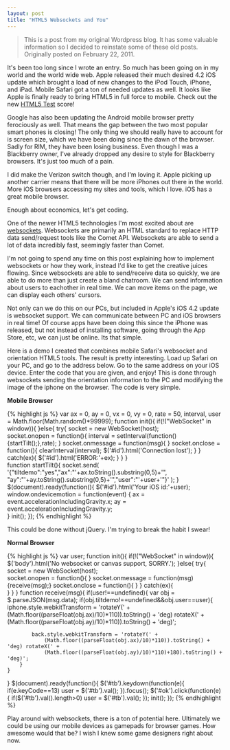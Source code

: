 ```yaml
---
layout: post
title: "HTML5 Websockets and You"
---
```


> This is a post from my original Wordpress blog. It has some valuable information so I decided to reinstate some of these old posts. Originally posted on February 22, 2011.

It's been too long since I wrote an entry. So much has been going on in my world and the world wide web. Apple released their much desired 4.2 iOS update which brought a load of new changes to the iPod Touch, iPhone, and iPad. Mobile Safari got a ton of needed updates as well. It looks like Apple is finally ready to bring HTML5 in full force to mobile. Check out the new <a href="http://html5test.com/" target="_blank">HTML5 Test</a> score!

Google has also been updating the Android mobile browser pretty ferociously as well. That means the gap between the two most popular smart phones is closing! The only thing we should really have to account for is screen size, which we have been doing since the dawn of the browser. Sadly for RIM, they have been losing business. Even though I was a Blackberry owner, I've already dropped any desire to style for Blackberry browsers. It's just too much of a pain.

I did make the Verizon switch though, and I'm loving it. Apple picking up another carrier means that there will be more iPhones out there in the world. More iOS browsers accessing my sites and tools, which I love. iOS has a great mobile browser.

Enough about economics, let's get coding.

One of the newer HTML5 technologies I'm most excited about are <a href="http://dev.w3.org/html5/websockets/" target="_blank">websockets</a>. Websockets are primarily an HTML standard to replace HTTP data send/request tools like the Comet API. Websockets are able to send a lot of data incredibly fast, seemingly faster than Comet.

I'm not going to spend any time on this post explaining how to implement websockets or how they work, instead I'd like to get the creative juices flowing. Since websockets are able to send/receive data so quickly, we are able to do more than just create a bland chatroom. We can send information about users to eachother in real time. We can move items on the page, we can display each others' cursors. 

Not only can we do this on our PCs, but included in Apple's iOS 4.2 update is websocket support. We can communicate between PC and iOS browsers in real time! Of course apps have been doing this since the iPhone was released, but not instead of installing software, going through the App Store, etc, we can just be online. Its that simple.

Here is a demo I created that combines mobile Safari's websocket and orientation HTML5 tools. The result is pretty interesting. Load up Safari on your PC, and go to the address below. Go to the same address on your iOS device. Enter the code that you are given, and enjoy! This is done through websockets sending the orientation information to the PC and modifying the image of the iphone on the browser. The code is very simple.

**Mobile Browser**

{% highlight js %}
var ax = 0,
ay = 0,
vx = 0,
vy = 0,
rate = 50,
interval,
user = Math.floor(Math.random()*99999);
function init(){
	if(!("WebSocket" in window)){
	}else{
		try{
			socket = new WebSocket(host);		
			socket.onopen = function(){ 
				interval = setInterval(function(){startTilt();},rate);
			}
			socket.onmessage = function(msg){ }
			socket.onclose = function(){ 
				clearInterval(interval);
				$('#id').html('Connection lost');
			}
		} catch(ex){
			$('#id').html('ERROR:'+ex);
		}
	}
}	
function startTilt(){
	socket.send(
		'{"tiltdemo":"yes","ax":"'+ax.toString().substring(0,5)+'",
		"ay":"'+ay.toString().substring(0,5)+'","user":"'+user+'"}'
	);
}	
$(document).ready(function(){
	$('#id').html('Your iOS id:'+user);
	window.ondevicemotion = function(event) {
		ax = event.accelerationIncludingGravity.x;
		ay = event.accelerationIncludingGravity.y;			
	}
	init();
});
{% endhighlight %}

This could be done without jQuery. I'm trying to break the habit I swear!

**Normal Browser**

{% highlight js %}
var user;
function init(){
	if(!("WebSocket" in window)){
		$('body').html('No websocket or canvas support, SORRY.');
	}else{
		try{
			socket = new WebSocket(host);		
			socket.onopen = function(){ }
			socket.onmessage = function(msg){receive(msg);}
			socket.onclose = function(){ }
		} catch(ex){				
		}
	}
}
function receive(msg){
	if(user!==undefined){
		var obj = $.parseJSON(msg.data);
		if(obj.tiltdemo!==undefined&&obj.user==user){
			iphone.style.webkitTransform = 'rotateY(' + 
				(Math.floor((parseFloat(obj.ax)/10)*110)).toString() + 'deg) rotateX(' +
				(Math.floor((parseFloat(obj.ay)/10)*110)).toString() + 'deg)';

			back.style.webkitTransform = 'rotateY(' +
				(Math.floor((parseFloat(obj.ax)/10)*110)).toString() + 'deg) rotateX(' +
				(Math.floor((parseFloat(obj.ay)/10)*110)+180).toString() + 'deg)';
		}
	}
}
$(document).ready(function(){
	$('#tb').keydown(function(e){
		if(e.keyCode==13)
			user = $('#tb').val();
	}).focus();
	$('#ok').click(function(e){
		if($('#tb').val().length>0)
			user = $('#tb').val();
	});
	init();
});
{% endhighlight %}

Play around with websockets, there is a ton of potential here. Ultimately we could be using our mobile devices as gamepads for browser games. How awesome would that be? I wish I knew some game designers right about now.
